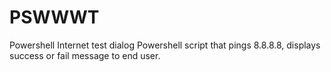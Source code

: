 # PSWWWT
Powershell Internet test dialog
Powershell script that pings 8.8.8.8, displays success or fail message to end user.
